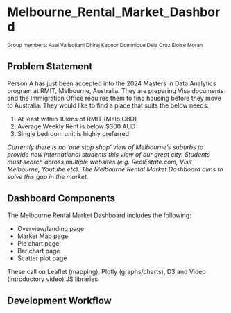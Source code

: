 # Melbourne_Rental_Market_Dashbord

<sub> 
Group members:
Asal Valisoltani
Dhiraj Kapoor
Dominique Dela Cruz
Eloise Moran
</sub>

## Problem Statement
Person A has just been accepted into the 2024 Masters in Data Analytics program at RMIT, Melbourne, Australia. They are preparing Visa documents and the Immigration Office requires them to find housing before they move to Australia. They would like to find a place that suits the below needs:
1. At least within 10kms of RMIT (Melb CBD)
2. Average Weekly Rent is below $300 AUD
3. Single bedroom unit is highly preferred 

*Currently there is no ‘one stop shop’ view of Melbourne’s suburbs to provide new international students this view of our great city. Students must search across multiple websites (e.g. RealEstate.com, Visit Melbourne, Youtube etc). The Melbourne Rental Market Dashboard aims to solve this gap in the market.*


## Dashboard Components
The Melbourne Rental Market Dashboard includes the following:
- Overview/landing page
- Market Map page
- Pie chart page
- Bar chart page
- Scatter plot page

These call on Leaflet (mapping), Plotly (graphs/charts), D3 and Video (introductory video) JS libraries.


## Development Workflow
